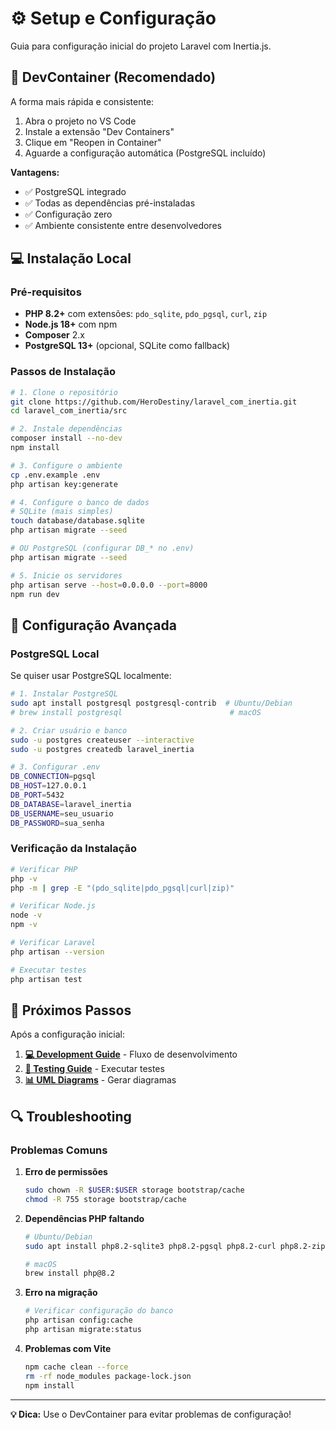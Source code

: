 # ⚙️ Setup e Configuração

Guia para configuração inicial do projeto Laravel com Inertia.js.

## 🐳 DevContainer (Recomendado)

A forma mais rápida e consistente:

1. Abra o projeto no VS Code
2. Instale a extensão "Dev Containers"
3. Clique em "Reopen in Container"
4. Aguarde a configuração automática (PostgreSQL incluído)

**Vantagens:**

-   ✅ PostgreSQL integrado
-   ✅ Todas as dependências pré-instaladas
-   ✅ Configuração zero
-   ✅ Ambiente consistente entre desenvolvedores

## 💻 Instalação Local

### Pré-requisitos

-   **PHP 8.2+** com extensões: `pdo_sqlite`, `pdo_pgsql`, `curl`, `zip`
-   **Node.js 18+** com npm
-   **Composer** 2.x
-   **PostgreSQL 13+** (opcional, SQLite como fallback)

### Passos de Instalação

```bash
# 1. Clone o repositório
git clone https://github.com/HeroDestiny/laravel_com_inertia.git
cd laravel_com_inertia/src

# 2. Instale dependências
composer install --no-dev
npm install

# 3. Configure o ambiente
cp .env.example .env
php artisan key:generate

# 4. Configure o banco de dados
# SQLite (mais simples)
touch database/database.sqlite
php artisan migrate --seed

# OU PostgreSQL (configurar DB_* no .env)
php artisan migrate --seed

# 5. Inicie os servidores
php artisan serve --host=0.0.0.0 --port=8000
npm run dev
```

## 🔧 Configuração Avançada

### PostgreSQL Local

Se quiser usar PostgreSQL localmente:

```bash
# 1. Instalar PostgreSQL
sudo apt install postgresql postgresql-contrib  # Ubuntu/Debian
# brew install postgresql                        # macOS

# 2. Criar usuário e banco
sudo -u postgres createuser --interactive
sudo -u postgres createdb laravel_inertia

# 3. Configurar .env
DB_CONNECTION=pgsql
DB_HOST=127.0.0.1
DB_PORT=5432
DB_DATABASE=laravel_inertia
DB_USERNAME=seu_usuario
DB_PASSWORD=sua_senha
```

### Verificação da Instalação

```bash
# Verificar PHP
php -v
php -m | grep -E "(pdo_sqlite|pdo_pgsql|curl|zip)"

# Verificar Node.js
node -v
npm -v

# Verificar Laravel
php artisan --version

# Executar testes
php artisan test
```

## 🚀 Próximos Passos

Após a configuração inicial:

1. **[💻 Development Guide](../development/README.md)** - Fluxo de desenvolvimento
2. **[🧪 Testing Guide](../testing/README.md)** - Executar testes
3. **[📊 UML Diagrams](../development/UML_DIAGRAMS.md)** - Gerar diagramas

## 🔍 Troubleshooting

### Problemas Comuns

1. **Erro de permissões**

    ```bash
    sudo chown -R $USER:$USER storage bootstrap/cache
    chmod -R 755 storage bootstrap/cache
    ```

2. **Dependências PHP faltando**

    ```bash
    # Ubuntu/Debian
    sudo apt install php8.2-sqlite3 php8.2-pgsql php8.2-curl php8.2-zip

    # macOS
    brew install php@8.2
    ```

3. **Erro na migração**

    ```bash
    # Verificar configuração do banco
    php artisan config:cache
    php artisan migrate:status
    ```

4. **Problemas com Vite**
    ```bash
    npm cache clean --force
    rm -rf node_modules package-lock.json
    npm install
    ```

---

**💡 Dica:** Use o DevContainer para evitar problemas de configuração!
